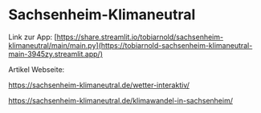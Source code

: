 # Sachsenheim-Klimaneutral

Link zur App: [https://share.streamlit.io/tobiarnold/sachsenheim-klimaneutral/main/main.py](https://tobiarnold-sachsenheim-klimaneutral-main-3945zy.streamlit.app/)


Artikel Webseite:

https://sachsenheim-klimaneutral.de/wetter-interaktiv/

https://sachsenheim-klimaneutral.de/klimawandel-in-sachsenheim/
